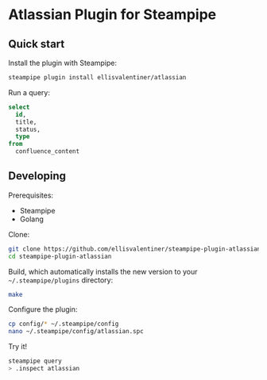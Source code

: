 # Atlassian Plugin for Steampipe

## Quick start

Install the plugin with Steampipe:

```sh
steampipe plugin install ellisvalentiner/atlassian
```

Run a query:

```sql
select
  id,
  title,
  status,
  type
from
  confluence_content
```

## Developing

Prerequisites:

* Steampipe
* Golang

Clone:

```sh
git clone https://github.com/ellisvalentiner/steampipe-plugin-atlassian.git
cd steampipe-plugin-atlassian
```

Build, which automatically installs the new version to your `~/.steampipe/plugins` directory:

```sh
make
```

Configure the plugin:

```sh
cp config/* ~/.steampipe/config
nano ~/.steampipe/config/atlassian.spc
```

Try it!

```sh
steampipe query
> .inspect atlassian
```
